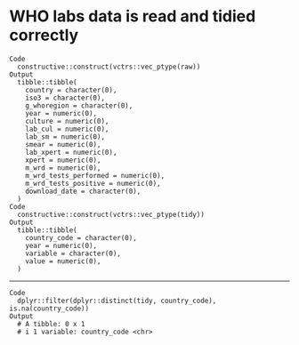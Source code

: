 # WHO labs data is read and tidied correctly

    Code
      constructive::construct(vctrs::vec_ptype(raw))
    Output
      tibble::tibble(
        country = character(0),
        iso3 = character(0),
        g_whoregion = character(0),
        year = numeric(0),
        culture = numeric(0),
        lab_cul = numeric(0),
        lab_sm = numeric(0),
        smear = numeric(0),
        lab_xpert = numeric(0),
        xpert = numeric(0),
        m_wrd = numeric(0),
        m_wrd_tests_performed = numeric(0),
        m_wrd_tests_positive = numeric(0),
        download_date = character(0),
      )
    Code
      constructive::construct(vctrs::vec_ptype(tidy))
    Output
      tibble::tibble(
        country_code = character(0),
        year = numeric(0),
        variable = character(0),
        value = numeric(0),
      )

---

    Code
      dplyr::filter(dplyr::distinct(tidy, country_code), is.na(country_code))
    Output
      # A tibble: 0 x 1
      # i 1 variable: country_code <chr>

